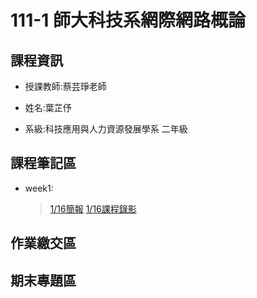 # 111-1 師大科技系網際網路概論

## 課程資訊

- 授課教師:蔡芸琤老師

- 姓名:葉芷伃

- 系級:科技應用與人力資源發展學系 二年級

## 課程筆記區

- week1:
    > [1/16簡報](https://docs.google.com/presentation/d/e/2PACX-1vQeq6j0QLtkRYz4qBJMG4KOC34eEWbWHJlhfWm4eaZqg_PfCynecuaul_2zMMc_7muZ5qFQFI_MAc3z/pub?start=false&loop=false&delayms=3000&slide=id.p)
    > [1/16課程錄影](https://www.youtube.com/watch?v=5A1kyY9VrR0)

## 作業繳交區

## 期末專題區
